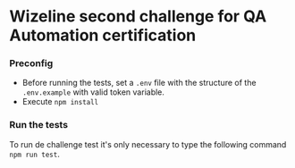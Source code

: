 # Wizeline second challenge for QA Automation certification

### Preconfig
 - Before running the tests, set a `.env` file with the structure of the `.env.example` with valid token variable.
 - Execute `npm install`

### Run the tests
To run de challenge test it's only necessary to type the following command `npm run test`.
